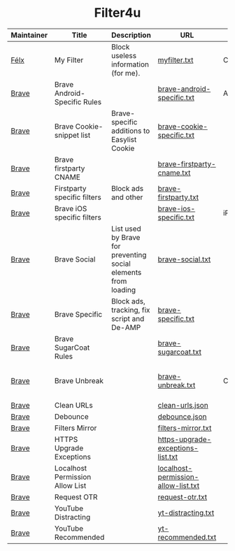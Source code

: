 <div align="center">
<h1>Filter4u</h1>
  
| Maintainer | Title | Description | URL | Device | Add-on |
|------------|-------|-------------|-----|--------|--------|
| <a href="https://www.clictune.com/jxZZ">Félx</a> | My Filter | Block useless information (for me). | <a href="myfilter.txt?raw=true">myfilter.txt</a> | Computer | <a href="https://www.clictune.com/jy02">uBlock Origin</a> |
| <a href="https://www.clictune.com/jy01">Brave</a> | Brave Android-Specific Rules |  | <a href="https://www.clictune.com/jy04">brave-android-specific.txt</a> | Android |  |
| <a href="https://www.clictune.com/jy01">Brave</a> | Brave Cookie-snippet list | Brave-specific additions to Easylist Cookie | <a href="https://www.clictune.com/jy05">brave-cookie-specific.txt</a> |  |  |
| <a href="https://www.clictune.com/jy01">Brave</a> | Brave firstparty CNAME |  | <a href="https://www.clictune.com/jy06">brave-firstparty-cname.txt</a> |  |  |
| <a href="https://www.clictune.com/jy01">Brave</a> | Firstparty specific filters | Block ads and other | <a href="https://www.clictune.com/jy07">brave-firstparty.txt</a> |  |  |
| <a href="https://www.clictune.com/jy01">Brave</a> | Brave iOS specific filters |  | <a href="https://www.clictune.com/jy08">brave-ios-specific.txt</a> | iPhone/iOS |  |
| <a href="https://www.clictune.com/jy01">Brave</a> | Brave Social | List used by Brave for preventing social elements from loading | <a href="https://www.clictune.com/jy09">brave-social.txt</a> |  |  |
| <a href="https://www.clictune.com/jy01">Brave</a> | Brave Specific | Block ads, tracking, fix script and De-AMP | <a href="https://www.clictune.com/jy0a">brave-specific.txt</a> |  |  |
| <a href="https://www.clictune.com/jy01">Brave</a> | Brave SugarCoat Rules |  | <a href="https://www.clictune.com/jy0b">brave-sugarcoat.txt</a> |  |  |
| <a href="https://www.clictune.com/jy01">Brave</a> | Brave Unbreak |  | <a href="https://www.clictune.com/jy0c">brave-unbreak.txt</a> | Computer | <a href="https://www.clictune.com/jy0d">Adblock Plus 2.0</a>/<a href="https://www.clictune.com/jy02">uBlock Origin</a> |
| <a href="https://www.clictune.com/jy01">Brave</a> | Clean URLs |  | <a href="https://www.clictune.com/jy0e">clean-urls.json</a> |  |  |
| <a href="https://www.clictune.com/jy01">Brave</a> | Debounce |  | <a href="https://www.clictune.com/jy0f">debounce.json</a> |  |  |
| <a href="https://www.clictune.com/jy01">Brave</a> | Filters Mirror |  | <a href="https://www.clictune.com/jy0g">filters-mirror.txt</a> |  |  |
| <a href="https://www.clictune.com/jy01">Brave</a> | HTTPS Upgrade Exceptions |  | <a href="https://www.clictune.com/jy0h">https-upgrade-exceptions-list.txt</a> |  |  |
| <a href="https://www.clictune.com/jy01">Brave</a> | Localhost Permission Allow List |  | <a href="https://www.clictune.com/jy0k">localhost-permission-allow-list.txt</a> |  |  |
| <a href="https://www.clictune.com/jy01">Brave</a> | Request OTR |  | <a href="https://www.clictune.com/jy0l">request-otr.txt</a> |  |  |
| <a href="https://www.clictune.com/jy01">Brave</a> | YouTube Distracting |  | <a href="https://www.clictune.com/jy0m">yt-distracting.txt</a> |  |  |
| <a href="https://www.clictune.com/jy01">Brave</a> | YouTube Recommended |  | <a href="https://www.clictune.com/jy0n">yt-recommended.txt</a> |  |  |

</div>
